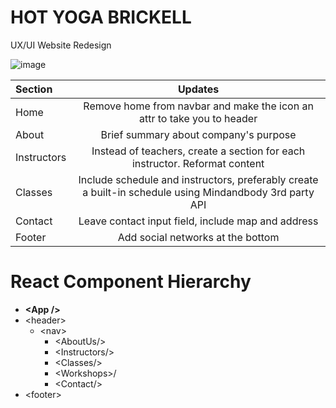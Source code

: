 # HOT YOGA BRICKELL 
UX/UI Website Redesign

![image](https://user-images.githubusercontent.com/20978259/67951790-8b408780-fbc2-11e9-9f6d-5e43b9cc8371.png)

| Section | Updates| 
| :---         |     :---:      |      
| Home  | Remove home from navbar and make the icon an attr to take you to header |
| About     | Brief summary about company's purpose |
| Instructors | Instead of teachers, create a section for each instructor. Reformat content|
|Classes| Include schedule and instructors, preferably create a built-in schedule using Mindandbody 3rd party API|     
| Contact| Leave contact input field, include map and address |
| Footer|Add social networks at the bottom| 


# React Component Hierarchy
* **\<App />**
* \<header>
  * \<nav>
    * \<AboutUs/>
    * \<Instructors/>
    * \<Classes/>
    * \<Workshops>/
    * \<Contact/>
* \<footer>


